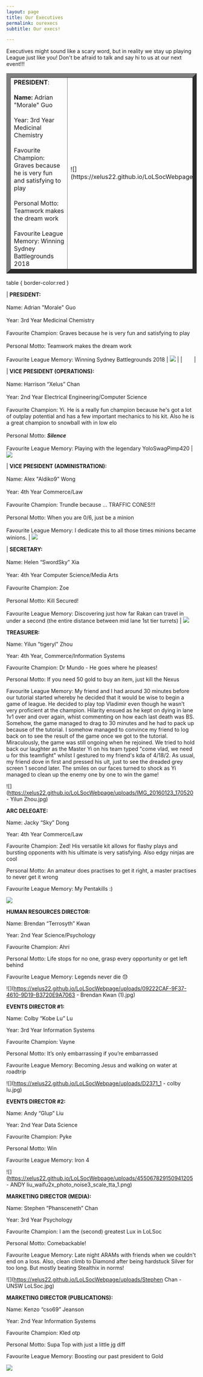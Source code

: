 ```yaml
---
layout: page
title: Our Executives
permalink: ourexecs
subtitle: Our execs!

---
```

Executives might sound like a scary word, but in reality we stay up playing League just like you! Don't be afraid to talk and say hi to us at our next event!!!


<table border ="11">
  <tr>
    <td> <b>PRESIDENT</b>:
      <br> <br> <b>Name:</b> Adrian "Morale" Guo
      <br> <br> Year: 3rd Year Medicinal Chemistry
      <br> <br> Favourite Champion: Graves because he is very fun and satisfying to play
      <br> <br> Personal Motto: Teamwork makes the dream work
      <br> <br> Favourite League Memory: Winning Sydney Battlegrounds 2018
    </td>
    <td>
![](https://xelus22.github.io/LoLSocWebpage/uploads/30711799_2086764861350849_5821514581280817152_n.jpg)
</td>
  </tr>
</table>



table { border-color:red }

| **PRESIDENT:** <br>  <br> Name: Adrian "Morale" Guo <br> <br> Year: 3rd Year Medicinal Chemistry <br> <br>  Favourite Champion: Graves because he is very fun and satisfying to play <br> <br> Personal Motto: Teamwork makes the dream work <br> <br> Favourite League Memory: Winning Sydney Battlegrounds 2018 | ![](https://xelus22.github.io/LoLSocWebpage/uploads/30711799_2086764861350849_5821514581280817152_n.jpg) |
|        |

| **VICE PRESIDENT (OPERATIONS):** <br>  <br> Name: Harrison “Xelus” Chan <br>  <br> Year: 2nd Year Electrical Engineering/Computer Science <br>  <br> Favourite Champion: Yi. He is a really fun champion because he's got a lot of outplay potential and has a few important mechanics to his kit. Also he is a great champion to snowball with in low elo <br>  <br> Personal Motto: **_Silence_** <br>  <br> Favourite League Memory: Playing with the legendary YoloSwagPimp420 | ![](https://xelus22.github.io/LoLSocWebpage/uploads/39883142_1954420631292404_3314576856761499648_o.jpg)

| **VICE PRESIDENT (ADMINISTRATION):** <br>  <br> Name: Alex "Aldiko9" Wong <br>  <br> Year: 4th Year Commerce/Law <br>  <br> Favourite Champion: Trundle because ... TRAFFIC CONES!!! <br>  <br> Personal Motto: When you are 0/6, just be a minion <br>  <br> Favourite League Memory: I dedicate this to all those times minions became winions. | ![](https://xelus22.github.io/LoLSocWebpage/uploads/29512326_1439117879533993_7737485068508600296_n.jpg)

| **SECRETARY:** <br>  <br> Name: Helen “SwordSky” Xia <br>  <br> Year: 4th Year Computer Science/Media Arts <br>  <br> Favourite Champion: Zoe <br>  <br> Personal Motto: Kill Secured! <br>  <br> Favourite League Memory: Discovering just how far Rakan can travel in under a second (the entire distance between mid lane 1st tier turrets) | ![](https://xelus22.github.io/LoLSocWebpage/uploads/b948d983-8ec3-4d9d-82b8-2a1f5f88d80e.png)

**TREASURER:**

Name: Yilun "tigeryl" Zhou

Year: 4th Year, Commerce/Information Systems

Favourite Champion: Dr Mundo - He goes where he pleases!

Personal Motto: If you need 50 gold to buy an item, just kill the Nexus

Favourite League Memory: My friend and I had around 30 minutes before our tutorial started whereby he decided that it would be wise to begin a game of league. He decided to play top Vladimir even though he wasn’t very proficient at the champion. Hilarity ensued as he kept on dying in lane 1v1 over and over again, whist commenting on how each last death was BS. Somehow, the game managed to drag to 30 minutes and he had to pack up because of the tutorial. I somehow managed to convince my friend to log back on to see the result of the game once we got to the tutorial. Miraculously, the game was still ongoing when he rejoined. We tried to hold back our laughter as the Master Yi on his team typed "come vlad, we need u for this teamfight" whilst I gestured to my friend's kda of 4/18/2. As usual, my friend dove in first and pressed his ult, just to see the dreaded grey screen 1 second later. The smiles on our faces turned to shock as Yi managed to clean up the enemy one by one to win the game!

![](https://xelus22.github.io/LoLSocWebpage/uploads/IMG_20160123_170520 - Yilun Zhou.jpg)

**ARC DELEGATE:**

Name: Jacky “Sky” Dong

Year: 4th Year Commerce/Law

Favourite Champion: Zed! His versatile kit allows for flashy plays and bursting opponents with his ultimate is very satisfying. Also edgy ninjas are cool

Personal Motto: An amateur does practises to get it right, a master practises to never get it wrong

Favourite League Memory: My Pentakills :)

![](https://xelus22.github.io/LoLSocWebpage/uploads/30714215_1912485005452178_5347908026449788928_n.jpg)

**HUMAN RESOURCES DIRECTOR:**

Name: Brendan “Terrosyth” Kwan

Year: 2nd Year Science/Psychology

Favourite Champion: Ahri

Personal Motto: Life stops for no one, grasp every opportunity or get left behind

Favourite League Memory: Legends never die 😓

![](https://xelus22.github.io/LoLSocWebpage/uploads/09222CAF-9F37-4610-9D19-B3720E9A7063 - Brendan Kwan (1).jpg)

**EVENTS DIRECTOR #1:**

Name: Colby “Kobe Lu” Lu

Year: 3rd Year Information Systems

Favourite Champion: Vayne

Personal Motto: It’s only embarrassing if you’re embarrassed

Favourite League Memory: Becoming Jesus and walking on water at roadtrip

![](https://xelus22.github.io/LoLSocWebpage/uploads/D2371_1 - colby lu.jpg)

**EVENTS DIRECTOR #2:**

Name: Andy “Glup” Liu

Year: 2nd Year Data Science

Favourite Champion: Pyke

Personal Motto: Win

Favourite League Memory: Iron 4

![](https://xelus22.github.io/LoLSocWebpage/uploads/455067829150941205 - ANDY liu_waifu2x_photo_noise3_scale_tta_1.png)

**MARKETING DIRECTOR (MEDIA):**

Name: Stephen “Phansceneth” Chan

Year: 3rd Year Psychology

Favourite Champion: I am the (second) greatest Lux in LoLSoc

Personal Motto: Comebackable!

Favourite League Memory: Late night ARAMs with friends when we couldn't end on a loss. Also, clean climb to Diamond after being hardstuck Silver for too long. But mostly beating Stealthix in norms!

![](https://xelus22.github.io/LoLSocWebpage/uploads/Stephen Chan - UNSW LoLSoc.jpg)

**MARKETING DIRECTOR (PUBLICATIONS):**

Name: Kenzo “cso69” Jeanson

Year: 2nd Year Information Systems

Favourite Champion: Kled otp

Personal Motto: Supa Top with just a little jg diff

Favourite League Memory: Boosting our past president to Gold

![](https://xelus22.github.io/LoLSocWebpage/uploads/42352637_1269932149815395_6028015139993681920_n.jpg)
